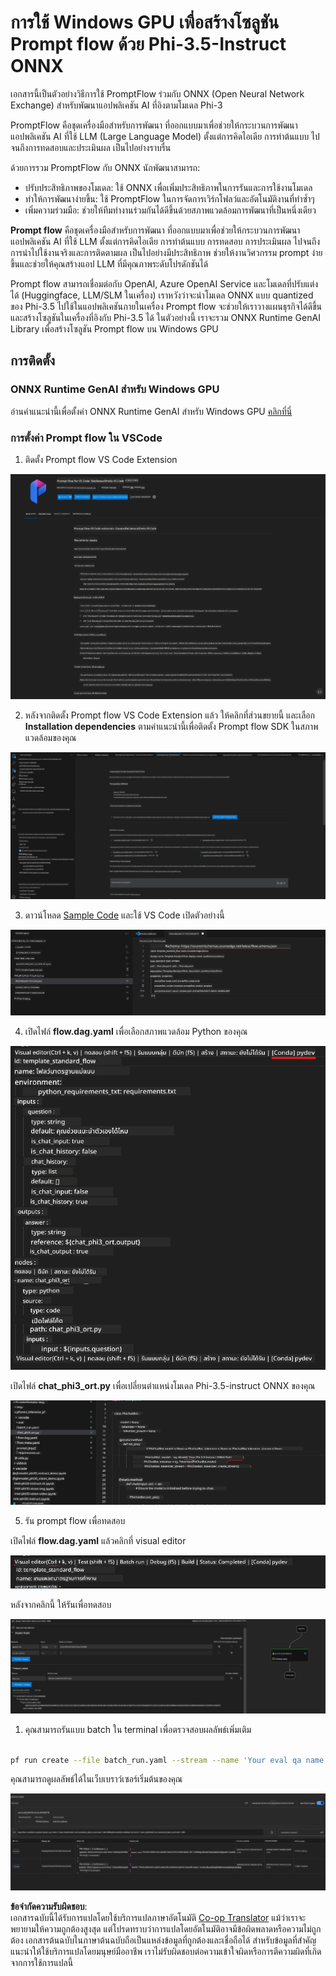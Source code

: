 <!--
CO_OP_TRANSLATOR_METADATA:
{
  "original_hash": "92e7dac1e5af0dd7c94170fdaf6860fe",
  "translation_date": "2025-05-09T18:53:03+00:00",
  "source_file": "md/02.Application/01.TextAndChat/Phi3/UsingPromptFlowWithONNX.md",
  "language_code": "th"
}
-->
# การใช้ Windows GPU เพื่อสร้างโซลูชัน Prompt flow ด้วย Phi-3.5-Instruct ONNX

เอกสารนี้เป็นตัวอย่างวิธีการใช้ PromptFlow ร่วมกับ ONNX (Open Neural Network Exchange) สำหรับพัฒนาแอปพลิเคชัน AI ที่อิงตามโมเดล Phi-3

PromptFlow คือชุดเครื่องมือสำหรับการพัฒนา ที่ออกแบบมาเพื่อช่วยให้กระบวนการพัฒนาแอปพลิเคชัน AI ที่ใช้ LLM (Large Language Model) ตั้งแต่การคิดไอเดีย การทำต้นแบบ ไปจนถึงการทดสอบและประเมินผล เป็นไปอย่างราบรื่น

ด้วยการรวม PromptFlow กับ ONNX นักพัฒนาสามารถ:

- ปรับประสิทธิภาพของโมเดล: ใช้ ONNX เพื่อเพิ่มประสิทธิภาพในการรันและการใช้งานโมเดล
- ทำให้การพัฒนาง่ายขึ้น: ใช้ PromptFlow ในการจัดการเวิร์กโฟลว์และอัตโนมัติงานที่ทำซ้ำๆ
- เพิ่มความร่วมมือ: ช่วยให้ทีมทำงานร่วมกันได้ดีขึ้นด้วยสภาพแวดล้อมการพัฒนาที่เป็นหนึ่งเดียว

**Prompt flow** คือชุดเครื่องมือสำหรับการพัฒนา ที่ออกแบบมาเพื่อช่วยให้กระบวนการพัฒนาแอปพลิเคชัน AI ที่ใช้ LLM ตั้งแต่การคิดไอเดีย การทำต้นแบบ การทดสอบ การประเมินผล ไปจนถึงการนำไปใช้งานจริงและการติดตามผล เป็นไปอย่างมีประสิทธิภาพ ช่วยให้งานวิศวกรรม prompt ง่ายขึ้นและช่วยให้คุณสร้างแอป LLM ที่มีคุณภาพระดับโปรดักชันได้

Prompt flow สามารถเชื่อมต่อกับ OpenAI, Azure OpenAI Service และโมเดลที่ปรับแต่งได้ (Huggingface, LLM/SLM ในเครื่อง) เราหวังว่าจะนำโมเดล ONNX แบบ quantized ของ Phi-3.5 ไปใช้ในแอปพลิเคชันภายในเครื่อง Prompt flow จะช่วยให้เราวางแผนธุรกิจได้ดีขึ้นและสร้างโซลูชันในเครื่องที่อิงกับ Phi-3.5 ได้ ในตัวอย่างนี้ เราจะรวม ONNX Runtime GenAI Library เพื่อสร้างโซลูชัน Prompt flow บน Windows GPU

## **การติดตั้ง**

### **ONNX Runtime GenAI สำหรับ Windows GPU**

อ่านคำแนะนำนี้เพื่อตั้งค่า ONNX Runtime GenAI สำหรับ Windows GPU [คลิกที่นี่](./ORTWindowGPUGuideline.md)

### **การตั้งค่า Prompt flow ใน VSCode**

1. ติดตั้ง Prompt flow VS Code Extension

![pfvscode](../../../../../../translated_images/pfvscode.79f42ae5dd93ed35c19d6d978ae75831fef40e0b8440ee48b893b5a0597d2260.th.png)

2. หลังจากติดตั้ง Prompt flow VS Code Extension แล้ว ให้คลิกที่ส่วนขยายนี้ และเลือก **Installation dependencies** ตามคำแนะนำนี้เพื่อติดตั้ง Prompt flow SDK ในสภาพแวดล้อมของคุณ

![pfsetup](../../../../../../translated_images/pfsetup.0c82d99c7760aac29833b37faf4329e67e22279b1c5f37a73724dfa9ebaa32ee.th.png)

3. ดาวน์โหลด [Sample Code](../../../../../../code/09.UpdateSamples/Aug/pf/onnx_inference_pf) และใช้ VS Code เปิดตัวอย่างนี้

![pfsample](../../../../../../translated_images/pfsample.7bf40b133a558d86356dd6bc0e480bad2659d9c5364823dae9b3e6784e6f2d25.th.png)

4. เปิดไฟล์ **flow.dag.yaml** เพื่อเลือกสภาพแวดล้อม Python ของคุณ

![pfdag](../../../../../../translated_images/pfdag.c5eb356fa3a96178cd594de9a5da921c4bbe646a9946f32aa20d344ccbeb51a0.th.png)

   เปิดไฟล์ **chat_phi3_ort.py** เพื่อเปลี่ยนตำแหน่งโมเดล Phi-3.5-instruct ONNX ของคุณ

![pfphi](../../../../../../translated_images/pfphi.fff4b0afea47c92c8481174dbf3092823906fca5b717fc642f78947c3e5bbb39.th.png)

5. รัน prompt flow เพื่อทดสอบ

เปิดไฟล์ **flow.dag.yaml** แล้วคลิกที่ visual editor

![pfv](../../../../../../translated_images/pfv.7af6ecd65784a98558b344ba69b5ba6233876823fb435f163e916a632394fc1e.th.png)

หลังจากคลิกนี้ ให้รันเพื่อทดสอบ

![pfflow](../../../../../../translated_images/pfflow.9697e0fda67794bb0cf4b78d52e6f5a42002eec935bc2519933064afbbdd34f0.th.png)

1. คุณสามารถรันแบบ batch ใน terminal เพื่อตรวจสอบผลลัพธ์เพิ่มเติม


```bash

pf run create --file batch_run.yaml --stream --name 'Your eval qa name'    

```

คุณสามารถดูผลลัพธ์ได้ในเว็บเบราว์เซอร์เริ่มต้นของคุณ


![pfresult](../../../../../../translated_images/pfresult.972eb57dd5bec646e1aa01148991ba8959897efea396e42cf9d7df259444878d.th.png)

**ข้อจำกัดความรับผิดชอบ**:  
เอกสารฉบับนี้ได้รับการแปลโดยใช้บริการแปลภาษาอัตโนมัติ [Co-op Translator](https://github.com/Azure/co-op-translator) แม้ว่าเราจะพยายามให้ความถูกต้องสูงสุด แต่โปรดทราบว่าการแปลโดยอัตโนมัติอาจมีข้อผิดพลาดหรือความไม่ถูกต้อง เอกสารต้นฉบับในภาษาต้นฉบับถือเป็นแหล่งข้อมูลที่ถูกต้องและเชื่อถือได้ สำหรับข้อมูลที่สำคัญ แนะนำให้ใช้บริการแปลโดยมนุษย์มืออาชีพ เราไม่รับผิดชอบต่อความเข้าใจผิดหรือการตีความผิดที่เกิดจากการใช้การแปลนี้